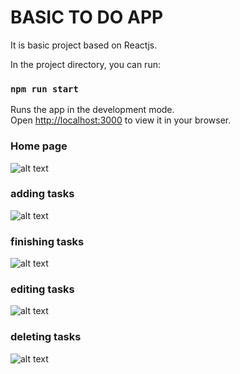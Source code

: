 # BASIC TO DO APP

It is basic project based on Reactjs. 

In the project directory, you can run:

### `npm run start`

Runs the app in the development mode.\
Open [http://localhost:3000](http://localhost:3000) to view it in your browser.

### Home page

![alt text](https://github.com/koushik-15/todolist/blob/master/github%20pics/Home.png)

### adding tasks

![alt text](https://github.com/koushik-15/todolist/blob/master/github%20pics/adding%20tasks.png)

### finishing tasks

![alt text](https://github.com/koushik-15/todolist/blob/master/github%20pics/finishing%20tasks.png)

### editing tasks

![alt text](https://github.com/koushik-15/todolist/blob/master/github%20pics/editing%20tasks.png)

### deleting tasks

![alt text](https://github.com/koushik-15/todolist/blob/master/github%20pics/deleting%20tasks.png)
